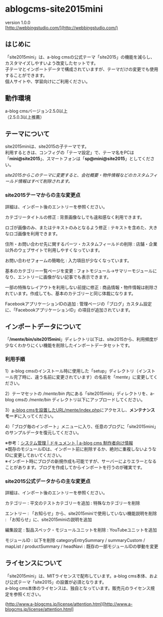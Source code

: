 # ablogcms-site2015mini

version 1.0.0  
[http://webbingstudio.com/](http://webbingstudio.com/)

## はじめに

「site2015mini」は、a-blog cmsの公式テーマ「site2015」の機能を減らし、カスタマイズしやすいよう改変したセットです。  
子テーマとインポートデータで構成されていますが、テーマだけの変更でも使用することができます。  
個人サイトや、学習向けにご利用ください。

## 動作環境

a-blog cmsバージョン2.5.0以上  
（2.5.0.3以上推薦）

## テーマについて

site2015miniは、site2015の子テーマです。  
利用するときは、コンフィグの「テーマ設定」で、テーマ名をPCは「**mini@site2015**」、スマートフォンは「**sp@mini@site2015**」としてください。

*site2015からこのテーマに変更すると、会社概要・物件情報などのカスタムフィールド情報はすべて削除されます。*

### site2015テーマからの主な変更点

詳細は、インポート後のエントリーを参照ください。

カテゴリータイトルの修正
: 背景画像なしでも違和感なく利用できます。

ロゴが画像のみ、またはテキストのみとなるよう修正
: テキストを含めた、大きなロゴ画像を利用できます。

住所・お問い合わせ先に関するパーツ・カスタムフィールドの削除
: 店舗・企業以外のウェブサイトで利用しやすくなっています。

お問い合わせフォームの簡略化
: 入力項目が少なくなっています。

基本のカテゴリー一覧ページを変更
: フォトモジュール→サマリーモジュールになり、エントリーに画像がない記事でも表示できます。

一部の特殊なレイアウトを利用しない前提に修正
: 商品情報・物件情報は削除されています。作成しても、基本のカテゴリーと同じ体裁になります。

FacebookアプリケーションIDの追加
: 管理ページの「ブログ」カスタム設定に、「FacebookアプリケーションID」の項目が追加されています。

## インポートデータについて

「**/mente/bin/site2015mini**」ディレクトリ以下は、site2015から、利用頻度が少なくわかりにくい機能を削除したインポートデータセットです。 

### 利用手順

1）a-blog cmsのインストール時に使用した「setup」ディレクトリ（インストール完了時に、違う名前に変更されています）の名前を「*mente*」に変更してください。

2）テーマセットの */mente/bin* 内にある「site2015mini」ディレクトリを、a-blog cmsの */mente/bin* ディレクトリ以下にアップロードしてください。

3）[a-blog cmsを設置したURL/mente/index.php](/mente/index.php)にアクセスし、**メンテナンスモード**に入ってください。

4）「ブログ毎のインポート」メニューに入り、任意のブログに「site2015mini」のサンプルデータを復元してください。  

※参考：[システム管理 | ドキュメント | a-blog cms 制作者向け情報](http://developer.a-blogcms.jp/document/system/)   
※既存のモジュールIDは、インポート前に削除するか、絶対に重複しないようなIDに変更しておいてください。  
※インポート時にブログの新規作成も可能ですが、サーバーによりエラーとなることがあります。ブログを作成してからインポートを行うのが確実です。 

### site2015公式データからの主な変更点

詳細は、インポート後のエントリーを参照ください。

カテゴリー
: 平文のテストカテゴリーを追加
: 特殊なカテゴリーを削除

エントリー
: 「お知らせ」から、site2015miniで使用していない機能説明を削除
: 「お知らせ」に、site2015miniの説明を追加

編集設定
: 製品スペック・モジュールユニットを削除
: YouTubeユニットを追加

モジュールID
: 以下を削除 categoryEntrySummary / summaryCustom / mapList / productSummary / headNavi
: 既存の一部モジュールIDの挙動を変更

## ライセンスについて

「site2015mini」は、MITライセンスで配布しています。a-blog cms本体、および公式テーマ「site2015」の設置が必須となります。  
a-blog cms本体のライセンスは、独自となっています。販売元のライセンス規定を参照ください。

(http://www.a-blogcms.jp/license/attention.html)[http://www.a-blogcms.jp/license/attention.html]
